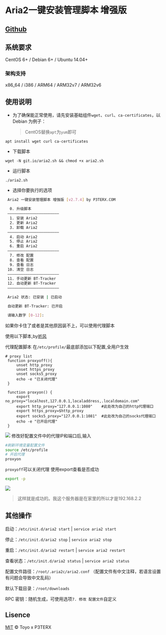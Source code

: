 # Aria2一键安装管理脚本 增强版

## [Github](https://github.com/P3TERX/aria2.sh)

## 系统要求

CentOS 6+ / Debian 6+ / Ubuntu 14.04+

### 架构支持

x86_64 / i386 / ARM64 / ARM32v7 / ARM32v6

## 使用说明

* 为了确保能正常使用，请先安装基础组件`wget`、`curl`、`ca-certificates`，以 Debian 为例子：

    > CentOS替换`apt`为`yum`即可
```
apt install wget curl ca-certificates
```

* 下载脚本
```
wget -N git.io/aria2.sh && chmod +x aria2.sh
```

* 运行脚本
```
./aria2.sh
```

* 选择你要执行的选项

```bash
 Aria2 一键安装管理脚本 增强版 [v2.7.4] by P3TERX.COM
 
  0. 升级脚本
 ———————————————————————
  1. 安装 Aria2
  2. 更新 Aria2
  3. 卸载 Aria2
 ———————————————————————
  4. 启动 Aria2
  5. 停止 Aria2
  6. 重启 Aria2
 ———————————————————————
  7. 修改 配置
  8. 查看 配置
  9. 查看 日志
 10. 清空 日志
 ———————————————————————
 11. 手动更新 BT-Tracker
 12. 自动更新 BT-Tracker
 ———————————————————————

 Aria2 状态: 已安装 | 已启动

 自动更新 BT-Tracker: 已开启

 请输入数字 [0-12]:
```

如果你卡住了或者是其他原因装不上，可以使用代理脚本

使用以下脚本,by[听风](https://cxjiang.top/2018/08/18/rclone-googledrive/)

代理配置脚本
在`/etc/profile/`最底部添加以下配置,全用户生效

```
# proxy list
 function proxyoff(){
     unset http_proxy
     unset https_proxy
     unset socks5_proxy
     echo -e "已关闭代理"
 }

 function proxyon() {
     export no_proxy="localhost,127.0.0.1,localaddress,.localdomain.com"
     export http_proxy="127.0.0.1:1080"    #此处改为自己的http代理端口
     export https_proxy=$http_proxy
     export socks5_proxy="127.0.0.1:1081"  #此处改为自己的socks代理端口
     echo -e "已开启代理"
 }
```
![](https://img.goojoe.cc/2022/02/02/VVOTo2Df.webp)
修改好配置文件中的代理IP和端口后,输入
```bash
#刷新环境变量配置文件
source /etc/profile
# 开启代理
proxyon
```
`proxyoff`可以关闭代理
使用export查看是否成功
```bash
export -p
```
![](https://img.goojoe.cc/2022/02/02/CLiSzn9j.webp)

>  这样就是成功的。我这个服务器是在家里的所以才是192.168.2.2

## 其他操作

启动：`/etc/init.d/aria2 start` | `service aria2 start`

停止：`/etc/init.d/aria2 stop` | `service aria2 stop`

重启：`/etc/init.d/aria2 restart` | `service aria2 restart`

查看状态：`/etc/init.d/aria2 status` | `service aria2 status`

配置文件路径：`/root/.aria2c/aria2.conf` （配置文件有中文注释，若语言设置有问题会导致中文乱码）

默认下载目录：`/root/downloads`

RPC 密钥：随机生成，可使用选项`7. 修改 配置文件`自定义

## Lisence
[MIT](https://github.com/P3TERX/aria2.sh/blob/master/LICENSE) © Toyo x P3TERX